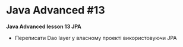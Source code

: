 # Java Advanced #13
**Java Advanced lesson 13 JPA**

- Переписати Dao layer у власному проекті використовуючи JPA
